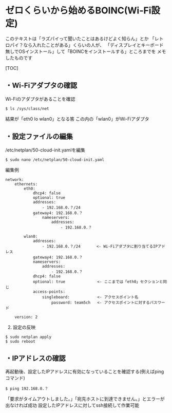 # ゼロくらいから始めるBOINC(Wi-Fi設定)

このテキストは「ラズパイって聞いたことはあるけどよく知らん」とか
「レトロパイ？なら入れたことがある」くらいの人が、
「ディスプレイとキーボード無しでOSインストール」して「BOINCをインストールする」ところまでを
メモしたものです

[TOC]

## ・Wi-Fiアダプタの確認

Wi-Fiのアダプタがあることを確認

```
$ ls /sys/class/net
```

結果が「eth0  lo  wlan0」となる筈
この内の「wlan0」がWi-Fiアダプタ

## ・設定ファイルの編集

/etc/netplan/50-cloud-init.yamlを編集

```
$ sudo nano /etc/netplan/50-cloud-init.yaml
```

編集例

    network:
        ethernets:
            eth0:
                dhcp4: false
                optional: true
                addresses:
                    - 192.168.0.？/24
                gateway4: 192.168.0.？
                    nameservers:
                        addresses:
                            - 192.168.0.？
    
            wlan0:
                addresses:
                    - 192.168.0.？/24       <- Wi-Fiアダプタに割り当てるIPアドレス
                gateway4: 192.168.0.？
                nameservers:
                    addresses:
                        - 192.168.0.？
                dhcp4: false
                optional: true              <- ここまでは「eth0」セクションと同じ
                access-points:
                    singleboard:            <- アクセスポイント名
                        password: team5ch   <- アクセスポイントに対するパスワード
    
        version: 2 

2. 設定の反映

```
$ sudo netplan apply
$ sudo reboot
```

## ・IPアドレスの確認

再起動後、設定したIPアドレスに有効になっていることを確認する(例えばpingコマンド)

```
$ ping 192.168.0.？
```

「要求がタイムアウトしました。」「宛先ホストに到達できません。」とエラーが出なければ成功
設定したIPアドレスに対してssh接続して作業可能